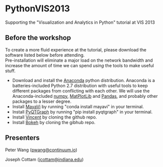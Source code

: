 PythonVIS2013
=============

Supporting the "Visualization and Analytics in Python" tutorial at VIS 2013

Before the workshop
-------------
To create a more fluid experience at the tutorial, please download the software listed below before attending.  
Pre-installation will eliminate a major load on the network bandwidth and increase the amount of time we
can spend _using_ the tools to make useful stuff.

* Download and install the [Anaconda](https://store.continuum.io/cshop/anaconda/) python distribution.
Anaconda is a batteries-included Python 2.7 distribution with useful tools to keep different packages from
conflicting with each other.  We will use the Anaconda-included 
[numpy](http://http://www.numpy.org/), 
[MatPlotLib](http://matplotlib.org/)
and [Pandas](http://pandas.pydata.org/), and probably other packages to a lesser degree.
* Install [MayaVi](http://mayavi.sourceforge.net/) by running "conda install mayavi" in your terminal.  
* Install [PyQTGraph](http://www.pyqtgraph.org/) by running "pip install pyqtgraph" in your terminal.
* Install [Vincent](https://github.com/wrobstory/vincent) by cloning the github repo.
* Install [Bokeh](https://github.com/ContinuumIO/Bokeh) by cloning the gibhub repo.


Presenters
-------------
Peter Wang (pwang@continuum.io)

Joseph Cottam (jcottam@indiana.edu)
